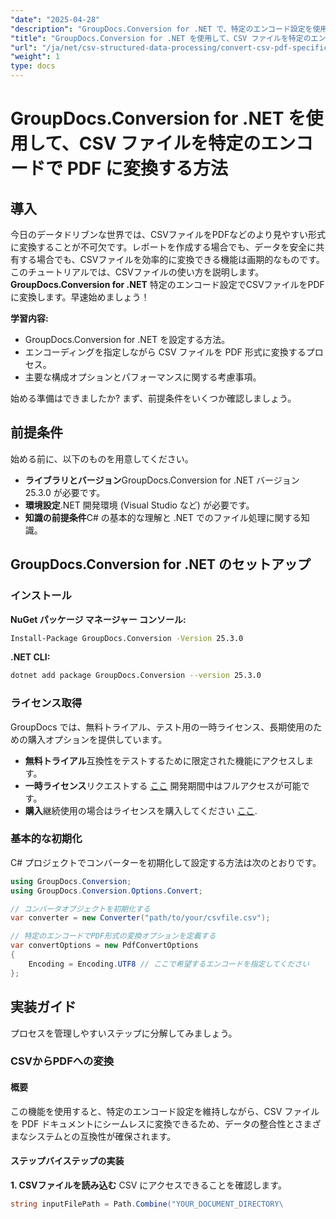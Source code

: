 ```yaml
---
"date": "2025-04-28"
"description": "GroupDocs.Conversion for .NET で、特定のエンコード設定を使用して CSV ファイルを適切な形式の PDF に変換する方法を学びましょう。このステップバイステップガイドに従って、データ処理タスクを効率化しましょう。"
"title": "GroupDocs.Conversion for .NET を使用して、CSV ファイルを特定のエンコードで PDF に変換する方法"
"url": "/ja/net/csv-structured-data-processing/convert-csv-pdf-specific-encoding-groupdocs-net/"
"weight": 1
type: docs
---
```

# GroupDocs.Conversion for .NET を使用して、CSV ファイルを特定のエンコードで PDF に変換する方法

## 導入
今日のデータドリブンな世界では、CSVファイルをPDFなどのより見やすい形式に変換することが不可欠です。レポートを作成する場合でも、データを安全に共有する場合でも、CSVファイルを効率的に変換できる機能は画期的なものです。このチュートリアルでは、CSVファイルの使い方を説明します。 **GroupDocs.Conversion for .NET** 特定のエンコード設定でCSVファイルをPDFに変換します。早速始めましょう！

**学習内容:**
- GroupDocs.Conversion for .NET を設定する方法。
- エンコーディングを指定しながら CSV ファイルを PDF 形式に変換するプロセス。
- 主要な構成オプションとパフォーマンスに関する考慮事項。

始める準備はできましたか? まず、前提条件をいくつか確認しましょう。

## 前提条件
始める前に、以下のものを用意してください。
- **ライブラリとバージョン**GroupDocs.Conversion for .NET バージョン 25.3.0 が必要です。
- **環境設定**.NET 開発環境 (Visual Studio など) が必要です。
- **知識の前提条件**C# の基本的な理解と .NET でのファイル処理に関する知識。

## GroupDocs.Conversion for .NET のセットアップ
### インストール
**NuGet パッケージ マネージャー コンソール:**

```bash
Install-Package GroupDocs.Conversion -Version 25.3.0
```

**\.NET CLI:**

```bash
dotnet add package GroupDocs.Conversion --version 25.3.0
```
### ライセンス取得
GroupDocs では、無料トライアル、テスト用の一時ライセンス、長期使用のための購入オプションを提供しています。
- **無料トライアル**互換性をテストするために限定された機能にアクセスします。
- **一時ライセンス**リクエストする [ここ](https://purchase.groupdocs.com/temporary-license/) 開発期間中はフルアクセスが可能です。
- **購入**継続使用の場合はライセンスを購入してください [ここ](https://purchase。groupdocs.com/buy).

### 基本的な初期化
C# プロジェクトでコンバーターを初期化して設定する方法は次のとおりです。
```csharp
using GroupDocs.Conversion;
using GroupDocs.Conversion.Options.Convert;

// コンバータオブジェクトを初期化する
var converter = new Converter("path/to/your/csvfile.csv");

// 特定のエンコードでPDF形式の変換オプションを定義する
var convertOptions = new PdfConvertOptions
{
    Encoding = Encoding.UTF8 // ここで希望するエンコードを指定してください
};
```

## 実装ガイド
プロセスを管理しやすいステップに分解してみましょう。
### CSVからPDFへの変換
#### 概要
この機能を使用すると、特定のエンコード設定を維持しながら、CSV ファイルを PDF ドキュメントにシームレスに変換できるため、データの整合性とさまざまなシステムとの互換性が確保されます。
#### ステップバイステップの実装
**1. CSVファイルを読み込む**
CSV にアクセスできることを確認します。
```csharp
string inputFilePath = Path.Combine("YOUR_DOCUMENT_DIRECTORY\